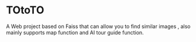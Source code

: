 # TOtoTO
A Web project based on Faiss that can allow you to find similar images ,  also mainly supports map function and AI tour guide function.
